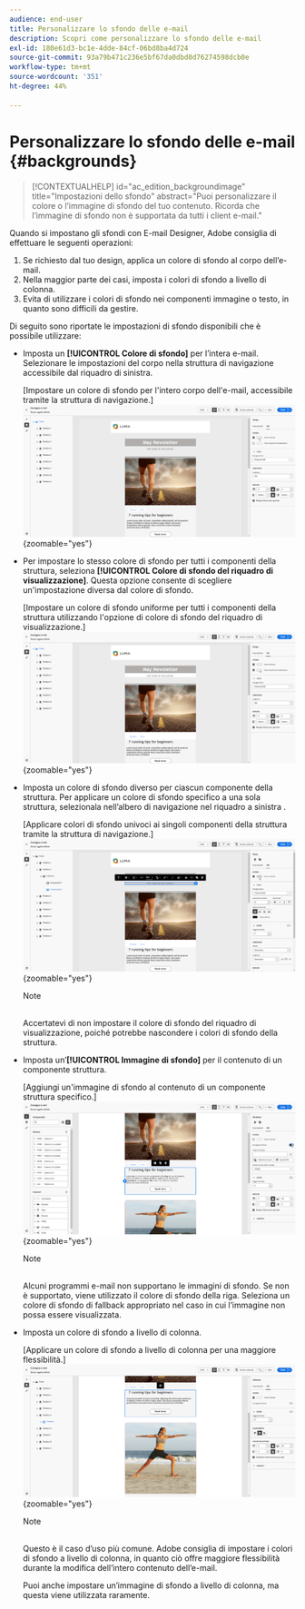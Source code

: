 ```yaml
---
audience: end-user
title: Personalizzare lo sfondo delle e-mail
description: Scopri come personalizzare lo sfondo delle e-mail
exl-id: 180e61d3-bc1e-4dde-84cf-06bd8ba4d724
source-git-commit: 93a79b471c236e5bf67da0dbd0d76274598dcb0e
workflow-type: tm+mt
source-wordcount: '351'
ht-degree: 44%

---
```


# Personalizzare lo sfondo delle e-mail {#backgrounds}

>[!CONTEXTUALHELP]
>id="ac_edition_backgroundimage"
>title="Impostazioni dello sfondo"
>abstract="Puoi personalizzare il colore o l’immagine di sfondo del tuo contenuto. Ricorda che l’immagine di sfondo non è supportata da tutti i client e-mail."

Quando si impostano gli sfondi con E-mail Designer, Adobe consiglia di effettuare le seguenti operazioni:

1. Se richiesto dal tuo design, applica un colore di sfondo al corpo dell’e-mail.
1. Nella maggior parte dei casi, imposta i colori di sfondo a livello di colonna.
1. Evita di utilizzare i colori di sfondo nei componenti immagine o testo, in quanto sono difficili da gestire.

Di seguito sono riportate le impostazioni di sfondo disponibili che è possibile utilizzare:

* Imposta un **[!UICONTROL Colore di sfondo]** per l’intera e-mail. Selezionare le impostazioni del corpo nella struttura di navigazione accessibile dal riquadro di sinistra.

  [Impostare un colore di sfondo per l&#39;intero corpo dell&#39;e-mail, accessibile tramite la struttura di navigazione.]\
  ![](assets/background_1.png){zoomable="yes"}

* Per impostare lo stesso colore di sfondo per tutti i componenti della struttura, seleziona **[!UICONTROL Colore di sfondo del riquadro di visualizzazione]**. Questa opzione consente di scegliere un&#39;impostazione diversa dal colore di sfondo.

  [Impostare un colore di sfondo uniforme per tutti i componenti della struttura utilizzando l&#39;opzione di colore di sfondo del riquadro di visualizzazione.]\
  ![](assets/background_2.png){zoomable="yes"}

* Imposta un colore di sfondo diverso per ciascun componente della struttura. Per applicare un colore di sfondo specifico a una sola struttura, selezionala nell’albero di navigazione nel riquadro a sinistra .

  [Applicare colori di sfondo univoci ai singoli componenti della struttura tramite la struttura di navigazione.]\
  ![](assets/background_3.png){zoomable="yes"}

  >[!NOTE]
  >\
  >Accertatevi di non impostare il colore di sfondo del riquadro di visualizzazione, poiché potrebbe nascondere i colori di sfondo della struttura.

* Imposta un’**[!UICONTROL Immagine di sfondo]** per il contenuto di un componente struttura.

  [Aggiungi un&#39;immagine di sfondo al contenuto di un componente struttura specifico.]\
  ![](assets/background_4.png){zoomable="yes"}

  >[!NOTE]
  >\
  >Alcuni programmi e-mail non supportano le immagini di sfondo. Se non è supportato, viene utilizzato il colore di sfondo della riga. Seleziona un colore di sfondo di fallback appropriato nel caso in cui l’immagine non possa essere visualizzata.

* Imposta un colore di sfondo a livello di colonna.

  [Applicare un colore di sfondo a livello di colonna per una maggiore flessibilità.]\
  ![](assets/background_5.png){zoomable="yes"}

  >[!NOTE]
  >\
  >Questo è il caso d’uso più comune. Adobe consiglia di impostare i colori di sfondo a livello di colonna, in quanto ciò offre maggiore flessibilità durante la modifica dell’intero contenuto dell’e-mail.

  Puoi anche impostare un’immagine di sfondo a livello di colonna, ma questa viene utilizzata raramente.